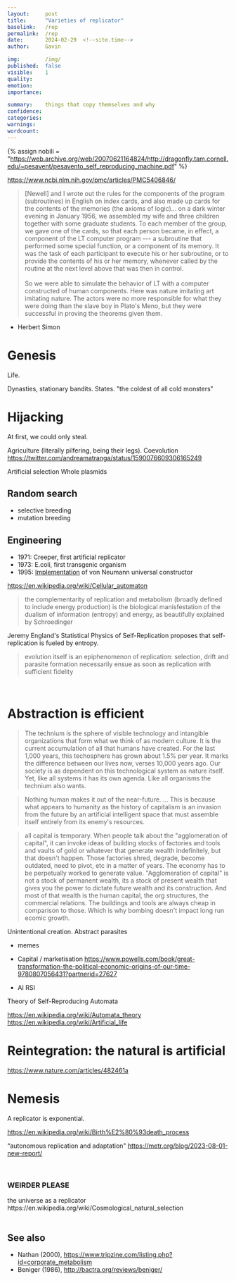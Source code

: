 ```yaml
---
layout:     post
title:      "Varieties of replicator"
baselink:   /rep
permalink:  /rep
date:       2024-02-29  <!--site.time-->
author:     Gavin

img:        /img/
published:  false
visible:    1
quality:    
emotion:    
importance: 

summary:    things that copy themselves and why
confidence: 
categories: 
warnings:   
wordcount:      
---
```


{%  assign nobili = "https://web.archive.org/web/20070621164824/http://dragonfly.tam.cornell.edu/~pesavent/pesavento_self_reproducing_machine.pdf" %}



https://www.ncbi.nlm.nih.gov/pmc/articles/PMC5406846/


> [Newell] and I wrote out the rules for the components of the program (subroutines) in English on index cards, and also made up cards for the contents of the memories (the axioms of logic)... on a dark winter evening in January 1956, we assembled my wife and three children together with some graduate students. To each member of the group, we gave one of the cards, so that each person became, in effect, a component of the LT computer program --- a subroutine that performed some special function, or a component of its memory. It was the task of each participant to execute his or her subroutine, or to provide the contents of his or her memory, whenever called by the routine at the next level above that was then in control.<br><br>So we were able to simulate the behavior of LT with a computer constructed of human components. Here was nature imitating art imitating nature. The actors were no more responsible for what they were doing than the slave boy in Plato's Meno, but they were successful in proving the theorems given them. 

- Herbert Simon


# Genesis

Life.

Dynasties, stationary bandits. States. "the coldest of all cold monsters"


# Hijacking

At first, we could only steal.

Agriculture (literally pilfering, being their legs). Coevolution
https://twitter.com/andreamatranga/status/1590076609306165249

Artificial selection
Whole plasmids

## Random search

- selective breeding
- mutation breeding


## Engineering

- 1971: Creeper, first artificial replicator
- 1973: E.coli, first transgenic organism
- 1995: <a href="{{nobili}}">Implementation</a> of von Neumann universal constructor

https://en.wikipedia.org/wiki/Cellular_automaton


> the complementarity of replication and metabolism (broadly defined to include energy production) is the biological manisfestation of the dualism of information (entropy) and energy, as beautifully explained by Schroedinger 

Jeremy England's Statistical Physics of Self-Replication proposes that self-replication is fueled by entropy.

> evolution itself is an epiphenomenon of replication: selection, drift and parasite formation necessarily ensue as soon as replication with sufficient fidelity

<br>

# Abstraction is efficient

> The technium is the sphere of visible technology and intangible organizations that form what we think of as modern culture. It is the current accumulation of all that humans have created. For the last 1,000 years, this techosphere has grown about 1.5% per year. It marks the difference between our lives now, verses 10,000 years ago. Our society is as dependent on this technological system as nature itself. Yet, like all systems it has its own agenda. Like all organisms the technium also wants.

> Nothing human makes it out of the near-future. ... This is because what appears to humanity as the history of capitalism is an invasion from the future by an artificial intelligent space that must assemble itself entirely from its enemy's resources.

> all capital is temporary. When people talk about the "agglomeration of capital", it can invoke ideas of building stocks of factories and tools and vaults of gold or whatever that generate wealth indefinitely, but that doesn't happen. Those factories shred, degrade, become outdated, need to pivot, etc in a matter of years. The economy has to be perpetually worked to generate value. "Agglomeration of capital" is not a stock of permanent wealth, its a stock of present wealth that gives you the power to dictate future wealth and its construction. And most of that wealth is the human capital, the org structures, the commercial relations. The buildings and tools are always cheap in comparison to those. Which is why bombing doesn't impact long run ecomic growth.


Unintentional creation. Abstract parasites

- memes

- Capital / marketisation 
https://www.powells.com/book/great-transformation-the-political-economic-origins-of-our-time-9780807056431?partnerid=27627

- AI 
    RSI

Theory of Self-Reproducing Automata

https://en.wikipedia.org/wiki/Automata_theory
https://en.wikipedia.org/wiki/Artificial_life


# Reintegration: the natural is artificial

https://www.nature.com/articles/482461a


# Nemesis

A replicator is exponential.

https://en.wikipedia.org/wiki/Birth%E2%80%93death_process


“autonomous replication and adaptation"
https://metr.org/blog/2023-08-01-new-report/


<br>

<div class="accordion">
    <h3>WEIRDER PLEASE</h3>
    <div>
        the universe as a replicator
        https://en.wikipedia.org/wiki/Cosmological_natural_selection
    </div>
</div>

<br>

## See also

* Nathan (2000), https://www.tripzine.com/listing.php?id=corporate_metabolism
* Beniger (1986), http://bactra.org/reviews/beniger/

